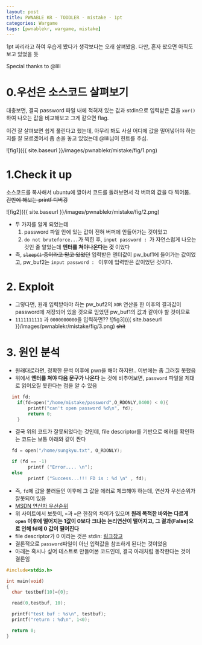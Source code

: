```yaml
---
layout: post
title: PWNABLE KR - TODDLER - mistake - 1pt
categories: Wargame
tags: [pwnablekr, wargame, mistake]
---
```


1pt 짜리라고 하여 우습게 봤다가 생각보다는 오래 살펴봤음. 다만, 혼자 봤으면 아직도 보고 있었을 듯

Special thanks to @lili

# 0.우선은 소스코드 살펴보기
  대충보면, 결국 password 파일 내에 적혀져 있는 값과 stdin으로 입력받은 값을 ```xor()``` 하여 나오는 값을 비교해보고 그게 같으면 flag.

  이건 잘 살펴보면 쉽게 풀린다고 했는데, 아무리 봐도 사실 어디에 값을 밀어넣어야 하는지를 잘 모르겠어서 좀 손을 놓고 있었는데 @lili님이 힌트를 주심.

![fig1]({{ site.baseurl }}/images/pwnablekr/mistake/fig/1.png)

# 1.Check it up

  소스코드를 복사해서 ubuntu에 깔아서 코드를 돌려보면서 각 버퍼의 값을 다 찍어봄. ~~간만에 해보는 printf 디버깅~~

  ![fig2]({{ site.baseurl }}/images/pwnablekr/mistake/fig/2.png)

  * 두 가지를 알게 되었는데
    1) password 파일 안에 있는 값이 전혀 버퍼에 안들어가는 것이었고
    2) ```do not bruteforce...```가 찍힌 후, ```input password : ```가 자연스럽게 나오는 것인 줄 알았는데 **엔터를 쳐야나온다는 것** 이었다
  * 즉, ~~```sleep()``` 중이라고 믿고 있었던~~ 입력받은 엔터값이 pw_buf1에 들어가는 값이었고, pw_buf2는 ```input password : ``` 이후에 입력받은 값이었던 것이다.

# 2. Exploit
  * 그렇다면, 원래 입력받아야 하는 pw_buf2의 ```XOR``` 연산을 한 이후의 결과값이 password에 저장되어 있을 것으로 믿었던 pw_buf1의 값과 같아야 할 것이므로
  * ```1111111111``` 과 ```0000000000```을 입력하면??
  ![fig3]({{ site.baseurl }}/images/pwnablekr/mistake/fig/3.png)
  ~~shit~~

# 3. 원인 분석
  * 원래대로라면, 정확한 분석 이후에 pwn을 해야 하지만.. 이번에는 좀 그러질 못했음
  * 위에서 **엔터를 쳐야 다음 문구가 나온다** 는 것에 비추어보면, ```password``` 파일을 제대로 읽어오질 못한다는 점을 알 수 있음

```c
  int fd;
	if(fd=open("/home/mistake/password",O_RDONLY,0400) < 0){
		printf("can't open password %d\n", fd);
		return 0;
	}
```

  * 결국 위의 코드가 잘못되었다는 것인데, file descriptor를 기반으로 에러를 확인하는 코드는 보통 아래와 같이 짠다

```c
  fd = open("/home/sungkyu.txt", O_RDONLY);

  if (fd == -1)
        printf ("Error.... \n");
  else
        printf ("Success...!!! FD is : %d \n" , fd);
```
  * 즉, ```fd```에 값을 불러들인 이후에 그 값을 에러로 체크해야 하는데, 연산자 우선순위가 잘못되어 있음
  * [MSDN 연산자 우선순위](https://msdn.microsoft.com/ko-kr/library/2bxt6kc4.aspx)
  * 위 사이트에서 보듯이, ```<```과 ```=```은 한참의 차이가 있으며 **원래 목적한 바와는 다르게 ```open``` 이후에 떨어지는 1값이 0보다 크냐는 논리연산이 떨어지고, 그 결과(False)으로 인해 fd에 0 값이 떨어진다**
  * file descriptor가 0 이라는 것은 stdin: [링크참고](https://en.wikipedia.org/wiki/File_descriptor)
  * 결론적으로 ```password```파일이 아닌 입력값을 참조하게 된다는 것이었음
  * 아래는 혹시나 싶어 테스트로 만들어본 코드인데, 결국 아래처럼 동작한다는 것이 결론임

```c
#include<stdio.h>

int main(void)
{
  char testbuf[10]={0};

  read(0,testbuf, 10);

  printf("test buf : %s\n", testbuf);
  printf("return : %d\n", 1<0);

  return 0;
}   
```
